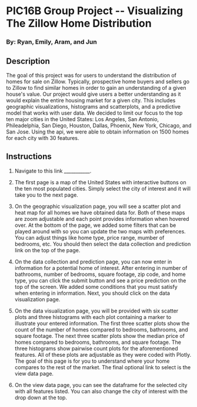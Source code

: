 # PIC16B Group Project -- Visualizing The Zillow Home Distribution
### By: Ryan, Emily, Aram, and Jun


## Description
The goal of this project was for users to understand the distribution of homes for sale on Zillow. Typically, prospective home buyers and sellers go to Zillow to find similar homes in order to gain an understanding of a given house's value. Our project would give users a better understanding as it would explain the entire housing market for a given city. This includes geographic visualizations, histograms and scatterplots, and a predictive model that works with user data. We decided to limit our focus to the top ten major cities in the United States: Los Angeles, San Antonio, Phileadelphia, San Diego, Houston, Dallas, Phoenix, New York, Chicago, and San Jose. Using the api, we were able to obtain information on 1500 homes for each city with 30 features.  

## Instructions
1) Navigate to this link ___________. 

2) The first page is a map of the United States with interactive buttons on the ten most populated cities. Simply select the city of interest and it will take you to the next page. 

3) On the geographic visualization page, you will see a scatter plot and heat map for all homes we have obtained data for. Both of these maps are zoom adjustable and each point provides information when hovered over. At the bottom of the page, we added some filters that can be played around with so you can update the two maps with preferences. You can adjust things like home type, price range, mumber of bedrooms, etc. You should then select the data collection and prediction link on the top of the page. 

4) On the data collection and prediction page, you can now enter in information for a potential home of interest. After entering in number of bathrooms, number of bedrooms, square footage, zip code, and home type, you can click the submit button and see a price prediction on the top of the screen. We added some conditions that you must satisfy when entering in information. Next, you should click on the data visualization page.

5) On the data visualization page, you will be provided with six scatter plots and three histograms with each plot containing a marker to illustrate your entered information. The first three scatter plots show the count of the number of homes compared to bedrooms, bathrooms, and square footage. The next three scatter plots show the median price of homes compared to bedrooms, bathrooms, and square footage. The three histograms show pairwise count plots for the aforementioned features. All of these plots are adjustable as they were coded with Plotly. The goal of this page is for you to understand where your home compares to the rest of the market. The final optional link to select is the view data page. 

6) On the view data page, you can see the dataframe for the selected city with all features listed. You can also change the city of interest with the drop down at the top. 


